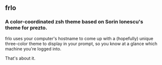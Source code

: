 frlo
---

### A color-coordinated zsh theme based on Sorin Ionescu's theme for prezto.

frlo uses your computer's hostname to come up with a (hopefully) unique 
three-color theme to display in your prompt, so you know at a glance which 
machine you're logged into.

That's about it.
